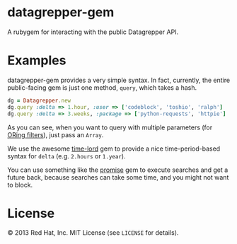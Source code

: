 # datagrepper-gem

A rubygem for interacting with the public Datagrepper API.

# Examples

datagrepper-gem provides a very simple syntax. In fact, currently, the entire
public-facing gem is just one method, `query`, which takes a hash.

```ruby
dg = Datagrepper.new
dg.query :delta => 1.hour, :user => ['codeblock', 'toshio', 'ralph']
dg.query :delta => 3.weeks, :package => ['python-requests', 'httpie']
```

As you can see, when you want to query with multiple parameters (for
[ORing filters](https://apps.fedoraproject.org/datagrepper/)), just pass an
`Array`.

We use the awesome [time-lord](https://github.com/krainboltgreene/time-lord)
gem to provide a nice time-period-based syntax for `delta` (e.g. `2.hours`
or `1.year`).

You can use something like the
[promise](https://github.com/bhuga/promising-future) gem to execute searches
and get a future back, because searches can take some time, and you might not
want to block.

# License

&copy; 2013 Red Hat, Inc.
MIT License (see `LICENSE` for details).
